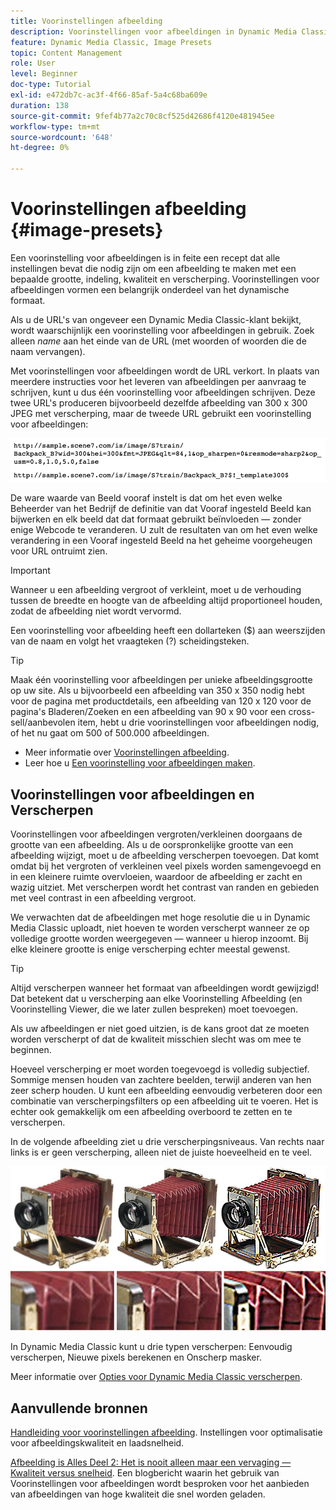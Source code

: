 ```yaml
---
title: Voorinstellingen afbeelding
description: Voorinstellingen voor afbeeldingen in Dynamic Media Classic bevatten alle instellingen die nodig zijn om een afbeelding met een bepaalde grootte, indeling, kwaliteit en verscherping te maken. Voorinstellingen voor afbeeldingen vormen een belangrijk onderdeel van het dynamische formaat. Als u in Dynamic Media Classic naar een URL kijkt, kunt u gemakkelijk zien of een voorinstelling voor afbeeldingen in gebruik is. Meer informatie over voorinstellingen voor afbeeldingen, waarom ze zo nuttig zijn en hoe u ze kunt maken.
feature: Dynamic Media Classic, Image Presets
topic: Content Management
role: User
level: Beginner
doc-type: Tutorial
exl-id: e472db7c-ac3f-4f66-85af-5a4c68ba609e
duration: 138
source-git-commit: 9fef4b77a2c70c8cf525d42686f4120e481945ee
workflow-type: tm+mt
source-wordcount: '648'
ht-degree: 0%

---
```


# Voorinstellingen afbeelding {#image-presets}

Een voorinstelling voor afbeeldingen is in feite een recept dat alle instellingen bevat die nodig zijn om een afbeelding te maken met een bepaalde grootte, indeling, kwaliteit en verscherping. Voorinstellingen voor afbeeldingen vormen een belangrijk onderdeel van het dynamische formaat.

Als u de URL&#39;s van ongeveer een Dynamic Media Classic-klant bekijkt, wordt waarschijnlijk een voorinstelling voor afbeeldingen in gebruik. Zoek alleen $name$ aan het einde van de URL (met woorden of woorden die de naam vervangen).

Met voorinstellingen voor afbeeldingen wordt de URL verkort. In plaats van meerdere instructies voor het leveren van afbeeldingen per aanvraag te schrijven, kunt u dus één voorinstelling voor afbeeldingen schrijven. Deze twee URL&#39;s produceren bijvoorbeeld dezelfde afbeelding van 300 x 300 JPEG met verscherping, maar de tweede URL gebruikt een voorinstelling voor afbeeldingen:

![afbeelding](assets/image-presets/image-preset-2.png)

De ware waarde van Beeld vooraf instelt is dat om het even welke Beheerder van het Bedrijf de definitie van dat Vooraf ingesteld Beeld kan bijwerken en elk beeld dat dat formaat gebruikt beïnvloeden — zonder enige Webcode te veranderen. U zult de resultaten van om het even welke verandering in een Vooraf ingesteld Beeld na het geheime voorgeheugen voor URL ontruimt zien.

>[!IMPORTANT]
>
>Wanneer u een afbeelding vergroot of verkleint, moet u de verhouding tussen de breedte en hoogte van de afbeelding altijd proportioneel houden, zodat de afbeelding niet wordt vervormd.

Een voorinstelling voor afbeelding heeft een dollarteken ($) aan weerszijden van de naam en volgt het vraagteken (?) scheidingsteken.

>[!TIP]
>
>Maak één voorinstelling voor afbeeldingen per unieke afbeeldingsgrootte op uw site. Als u bijvoorbeeld een afbeelding van 350 x 350 nodig hebt voor de pagina met productdetails, een afbeelding van 120 x 120 voor de pagina&#39;s Bladeren/Zoeken en een afbeelding van 90 x 90 voor een cross-sell/aanbevolen item, hebt u drie voorinstellingen voor afbeeldingen nodig, of het nu gaat om 500 of 500.000 afbeeldingen.

- Meer informatie over [Voorinstellingen afbeelding](https://experienceleague.adobe.com/docs/dynamic-media-classic/using/image-sizing/setting-image-presets.html).
- Leer hoe u [Een voorinstelling voor afbeeldingen maken](https://experienceleague.adobe.com/docs/dynamic-media-classic/using/image-sizing/setting-image-presets.html#creating-an-image-preset).

## Voorinstellingen voor afbeeldingen en Verscherpen

Voorinstellingen voor afbeeldingen vergroten/verkleinen doorgaans de grootte van een afbeelding. Als u de oorspronkelijke grootte van een afbeelding wijzigt, moet u de afbeelding verscherpen toevoegen. Dat komt omdat bij het vergroten of verkleinen veel pixels worden samengevoegd en in een kleinere ruimte overvloeien, waardoor de afbeelding er zacht en wazig uitziet. Met verscherpen wordt het contrast van randen en gebieden met veel contrast in een afbeelding vergroot.

We verwachten dat de afbeeldingen met hoge resolutie die u in Dynamic Media Classic uploadt, niet hoeven te worden verscherpt wanneer ze op volledige grootte worden weergegeven — wanneer u hierop inzoomt. Bij elke kleinere grootte is enige verscherping echter meestal gewenst.

>[!TIP]
>
>Altijd verscherpen wanneer het formaat van afbeeldingen wordt gewijzigd! Dat betekent dat u verscherping aan elke Voorinstelling Afbeelding (en Voorinstelling Viewer, die we later zullen bespreken) moet toevoegen.
>
>Als uw afbeeldingen er niet goed uitzien, is de kans groot dat ze moeten worden verscherpt of dat de kwaliteit misschien slecht was om mee te beginnen.

Hoeveel verscherping er moet worden toegevoegd is volledig subjectief. Sommige mensen houden van zachtere beelden, terwijl anderen van hen zeer scherp houden. U kunt een afbeelding eenvoudig verbeteren door een combinatie van verscherpingsfilters op een afbeelding uit te voeren. Het is echter ook gemakkelijk om een afbeelding overboord te zetten en te verscherpen.

In de volgende afbeelding ziet u drie verscherpingsniveaus. Van rechts naar links is er geen verscherping, alleen niet de juiste hoeveelheid en te veel.

![afbeelding](assets/image-presets/image-presets-1.jpg)

In Dynamic Media Classic kunt u drie typen verscherpen: Eenvoudig verscherpen, Nieuwe pixels berekenen en Onscherp masker.

Meer informatie over [Opties voor Dynamic Media Classic verscherpen](https://experienceleague.adobe.com/docs/dynamic-media-classic/using/master-files/sharpening-image.html#sharpening_an_image).

## Aanvullende bronnen

[Handleiding voor voorinstellingen afbeelding](https://www.adobe.com/content/dam/www/us/en/experience-manager/pdfs/dynamic-media-image-preset-guide.pdf). Instellingen voor optimalisatie voor afbeeldingskwaliteit en laadsnelheid.

[Afbeelding is Alles Deel 2: Het is nooit alleen maar een vervaging — Kwaliteit versus snelheid](https://theblog.adobe.com/image-is-everything-part-2-its-never-just-a-blur-quality-versus-speed/). Een blogbericht waarin het gebruik van Voorinstellingen voor afbeeldingen wordt besproken voor het aanbieden van afbeeldingen van hoge kwaliteit die snel worden geladen.
